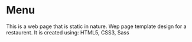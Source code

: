 # Menu
This is a web page that is static in nature.
Wep page template design for a restaurent. 
It is created using: HTML5, CSS3, Sass


